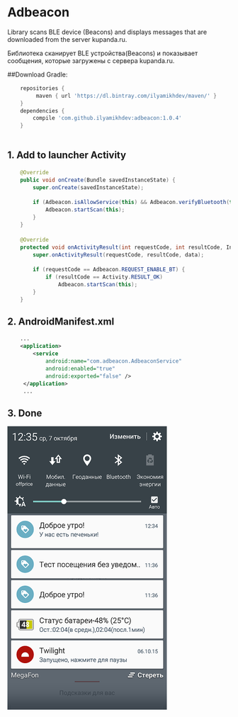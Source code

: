 # Adbeacon
Library scans BLE device (Beacons) and displays messages that are downloaded from the server kupanda.ru.

Библиотека сканирует BLE устройства(Beacons) и показывает сообщения, которые загружены с сервера kupanda.ru.

##Download
Gradle:
```gradle
    repositories {
         maven { url 'https://dl.bintray.com/ilyamikhdev/maven/' }
    }
    dependencies {
        compile 'com.github.ilyamikhdev:adbeacon:1.0.4'
    }
    
```
## 1. Add to launcher Activity
```java
    @Override
    public void onCreate(Bundle savedInstanceState) {
        super.onCreate(savedInstanceState);

        if (Adbeacon.isAllowService(this) && Adbeacon.verifyBluetooth(this)) {
            Adbeacon.startScan(this);
        }
    }

    @Override
    protected void onActivityResult(int requestCode, int resultCode, Intent data) {
        super.onActivityResult(requestCode, resultCode, data);
        
        if (requestCode == Adbeacon.REQUEST_ENABLE_BT) {
            if (resultCode == Activity.RESULT_OK) 
                Adbeacon.startScan(this);
        }
    }
```
## 2. AndroidManifest.xml
```xml
    ...
    <application>
        <service
            android:name="com.adbeacon.AdbeaconService"
            android:enabled="true"
            android:exported="false" />
     </application>
     ...
```
## 3. Done
![alt tag](https://github.com/ilyamikhdev/adbeacon/blob/master/screenshot_example.png?raw=true)
